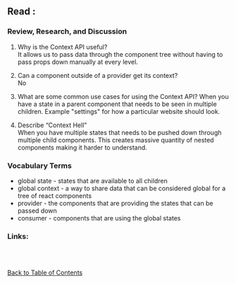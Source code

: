 ## Read :

### Review, Research, and Discussion

1. Why is the Context API useful?  
   It allows us to pass data through the component tree without having to pass props down manually at every level.

1. Can a component outside of a provider get its context?  
   No

1. What are some common use cases for using the Context API?
   When you have a state in a parent component that needs to be seen in multiple children. Example "settings" for how a particular website should look.

1. Describe “Context Hell”  
   When you have multiple states that needs to be pushed down through multiple child components. This creates massive quantity of nested components making it harder to understand.

### Vocabulary Terms

- global state - states that are available to all children
- global context - a way to share data that can be considered global for a tree of react components
- provider - the components that are providing the states that can be passed down
- consumer - components that are using the global states

### Links:

<br>
<br>

[Back to Table of Contents](README.md)

